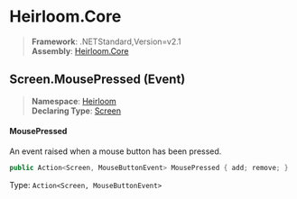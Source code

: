# Heirloom.Core

> **Framework**: .NETStandard,Version=v2.1  
> **Assembly**: [Heirloom.Core][0]

## Screen.MousePressed (Event)

> **Namespace**: [Heirloom][0]  
> **Declaring Type**: [Screen][1]

#### MousePressed

An event raised when a mouse button has been pressed.

```cs
public Action<Screen, MouseButtonEvent> MousePressed { add; remove; }
```

Type: `Action<Screen, MouseButtonEvent>`

[0]: ../../../Heirloom.Core.md
[1]: ../Screen.md

